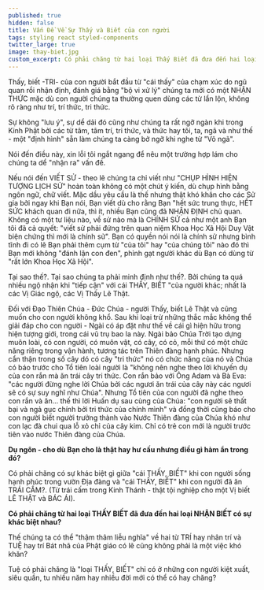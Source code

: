 ```yaml
---
published: true
hidden: false
title: Vấn Đề Về Sự Thấy và Biết của con người
tags: styling react styled-components
twitter_large: true
image: thay-biet.jpg
custom_excerpt: Có phải chăng từ hai loại Thấy Biết đã đưa đến hai loại Nhận Biết có sự khác biệt nhau.
---
```





Thấy, biết -TRI- của con người bắt đầu từ "cái thấy" của chạm xúc do ngũ quan rồi nhận định, đánh giá bằng "bộ vi xử lý" chúng ta mới có một NHẬN THỨC mặc dù con người chúng ta thường quen dùng các từ lẩn lộn, không rõ ràng như trí, trí thức, tri thức. 

Sự không "lưu ý", sự dể dải đó cũng như chúng ta rất ngỡ ngàn khi trong Kinh Phật bởi các từ tâm, tâm trí, tri thức, và thức hay tôi, ta, ngã và như thế - một "định hình" sẵn làm chúng ta càng bở ngỡ khi nghe từ "Vô ngã". 

Nói đến điều này, xin lỗi tôi ngắt ngang để nêu một trường hợp lám cho chúng ta dể "nhận ra" vấn đề.

Nếu nói đến VIẾT SỬ - theo lẽ chúng ta chỉ viết như "CHỤP HÌNH HIỆN TƯỢNG LỊCH SỬ" hoàn toàn không có một chút ý kiến, dù chụp hình bằng ngôn ngữ, chữ viết. Mặc dầu yêu cầu là thế nhưng thật khó khăn cho các Sử gia bởi ngay khi Bạn nói, Bạn viết dù cho rằng Bạn "hết sức trung thực, HẾT SỨC khách quan đi nữa, thì ít, nhiều Bạn cũng đã NHẬN ĐỊNH chủ quan. Không có một tư liệu nào, về sử nào mà là CHÍNH SỬ cả như một anh Bạn tôi đã cả quyết: "viết sử phải đứng trên quan niệm Khoa Học Xã Hội Duy Vật biện chứng thì mới là chính sử". Bạn có quyền nói nói là chính sử nhưng bình tĩnh đi có lẽ Bạn phải thêm cụm từ "của tôi" hay "của chúng tôi" nào đó thì Bạn mới không "đánh lận con đen", phỉnh gạt người khác dù Bạn có dùng từ "rất lớn Khoa Học Xã Hội".

Tại sao thế?. Tại sao chúng ta phải minh định như thế?. Bởi chúng ta quá nhiều ngộ nhận khi "tiếp cận" với cái THẤY, BIẾT "của người khác; nhất là các Vị Giác ngộ, các Vị Thấy Lẽ Thật.

Đối với Đạo Thiên Chúa - Đức Chúa - người Thấy, biết Lẽ Thật và cũng muốn cho con người không khổ. Sau khi loại trừ những thắc mắc không thể giải đáp cho con người - Ngài có áp đặt như thế về cái gì hiện hữu trong hiện tượng giới, trong cái vũ trụ bao la này. Ngài bảo Chúa Trời tạo dựng muôn loài, có con người, có muôn vật, có cây, có cỏ, mỗi thứ có một chức năng riêng trong vận hành, tương tác trên Thiên đàng hạnh phúc. Nhưng cẩn thận trong số cây dó có cây "tri thức" nó có chức năng của nó và Chúa có báo trước cho Tổ tiên loài người là "không nên nghe theo lời khuyến dụ của con rắn mà ăn trái cây tri thức. Con rắn bảo với Ông Adam và Bà Eva: "các người đừng nghe lời Chúa bởi các ngươi ăn trái của cây này các ngươi sẽ có sự suy nghĩ như Chúa". Nhưng Tổ tiên của con người đã nghe theo con rắn và ăn... thế thì lời Huấn dụ sau cùng của Chúa: "con người sẽ thất bại và ngả gục chính bởi tri thức của chính mình" và đồng thời cũng báo cho con người biết người trưởng thành vào Nước Thiên đàng của Chúa khó như con lạc đà chui qua lỗ xỏ chỉ của cây kim. Chỉ có trẻ con mới là người trước tiên vào nước Thiên đàng của Chúa.

**Dụ ngôn - cho dù Bạn cho là thật hay hư cấu nhưng điều gì hàm ẩn trong đó?**

Có phải chăng có sự khác biệt gì giữa "cái THẤY, BIẾT" khi con người sống hạnh phúc trong vườn Địa đàng và "cái THẤY, BIẾT" khi con người đã ăn TRÁI CẤM?. (Từ trái cấm trong Kinh Thánh - thật tội nghiệp cho một Vị biết LẼ THẬT và BÁC ÁI).

**Có phải chăng từ hai loại THẤY BIẾT đã đưa đến hai loại NHẬN BIẾT có sự khác biệt nhau?**

Thế chúng ta có thể "thậm thâm liễu nghĩa" về hai từ TRÍ hay nhân trí và TUỆ hay trí Bát nhã của Phật giáo có lẽ cũng không phải là một việc khó khăn? 

Tuệ có phải chăng là "loại THẤY, BIẾT" chỉ có ở những con người kiệt xuất, siêu quần, tu nhiều năm hay nhiều đời mới có thể có hay chăng?